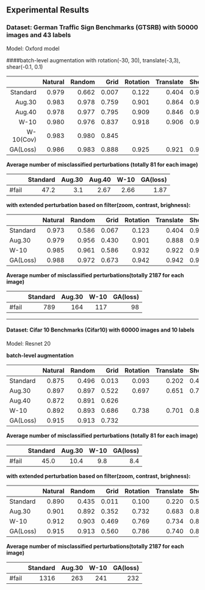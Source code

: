 ## Experimental Results 
### Dataset: German Traffic Sign Benchmarks (GTSRB) with 50000 images and 43 labels
Model: Oxford model

<!---
**only with standard perturbation for each image (rotation, translation, shear):**

|          | Natural |Random | Grid  |
|--------- | ------- | ----- | ----- |
| Standard | 0.973   | 0.742 | 0.067 |
| Aug.30   | 0.976   | 0.965 | 0.757 |
| Aug.40   | 0.971   | 0.966 | 0.789 |
| W-10     | 0.973   | 0.963 | 0.803 |
| W-10(O1) | 0.973   | 0.963 | 0.801 |
| W-10(Cov)| 0.981   | 0.969 | 0.832 |
| GA(Loss) | 0.981   | 0.976 | 0.877 |
| GA(Cov)  | 0.981   | 0.980 | 0.887 |
-->

####batch-level augmentation 
with rotation(-30, 30), translate(-3,3), shear(-0.1, 0.1)

|          | Natural |Random | Grid  | Rotation | Translate | Shear |
|--------: | ------: | -----: | ----: |------: | -------: | ------: | 
| Standard | 0.979   | 0.662 | 0.007 | 0.122    | 0.404    |  0.939  |
| Aug.30   | 0.983   | 0.978 | 0.759 | 0.901    | 0.864    | 0.947   |
| Aug.40   | 0.978   | 0.977 | 0.795 | 0.909    | 0.846    | 0.941   |
| W-10     | 0.980   | 0.976 | 0.837 | 0.918    | 0.906    | 0.946   |
| W-10(Cov)| 0.983   | 0.980 | 0.845 | 
| GA(Loss) | 0.986   | 0.983 | 0.888 | 0.925    | 0.921    | 0.958   |

**Average number of misclassified perturbations (totally 81 for each image)**

|       | Standard | Aug.30 | Aug.40 | W-10 | GA(loss) |
|------ | -----:   |   ---: | -----: | ---: | -----: |
| #fail | 47.2     | 3.1    | 2.67   | 2.66 | 1.87   |

**with extended perturbation based on filter(zoom, contrast, brighness):**

|          | Natural | Random | Grid  |Rotation | Translate | Shear |
|--------- | ------: | -----: | ----: |------: | -------: | ------: |
| Standard | 0.973   | 0.586  | 0.067 | 0.123   | 0.404    | 0.940   |
| Aug.30   | 0.979   | 0.956  | 0.430 | 0.901   | 0.888    | 0.937   |
| W-10     | 0.985   | 0.961  | 0.586 | 0.932   | 0.922    | 0.960   |
| GA(Loss) | 0.988   | 0.972  | 0.673 | 0.942  |  0.942   | 0.963   |

**Average number of misclassified perturbations(totally 2187 for each image)**

|       | Standard | Aug.30 | W-10 | GA(loss) |
|------ | -----:   |   ---: | ---: | -------: |
| #fail | 789      | 164    | 117  | 98       |

---

#### Dataset: Cifar 10 Benchmarks (Cifar10) with 60000 images and 10 labels
Model: Resnet 20

<!---
**only with standard perturbation for each image (rotation, translation, shear):**

|          | Natural |Random | Grid  |
|--------- | ------- | ----- | ----- |
| Standard | 0.877   | 0.505 | 0.030 |
| Aug.30   | 0.892   | 0.884 | 0.604 |
| Aug.40   | 0.872   | 0.891 | 0.626 |
| W-10     | 0.874   | 0.863 | 0.602 |
| GA(Loss) | 0.903   | 0.889 | 0.700 |
| GA(Cov)  |
-->

**batch-level augmentation**

|          | Natural | Random | Grid |Rotation | Translate| Shear   |
|--------- | ------: | -----: | ----:|------: | -------: | ------: |
| Standard | 0.875   | 0.496  | 0.013| 0.093   | 0.202    | 0.494   |
| Aug.30   | 0.897   | 0.897  | 0.522| 0.697   | 0.651    | 0.788   |
| Aug.40   | 0.872   | 0.891  | 0.626|
| W-10     | 0.892   | 0.893  | 0.686| 0.738   | 0.701    | 0.811   |
| GA(Loss) | 0.915   | 0.913  | 0.732| 

**Average number of misclassified perturbations (totally 81 for each image)**

|       | Standard | Aug.30 | W-10 | GA(loss) |
|------ | -----:   |   ---: | ---: | -------: |
| #fail | 45.0     | 10.4   | 9.8  | 8.4      |

**with extended perturbation based on filter(zoom, contrast, brighness):**

|          | Natural | Random | Grid |Rotation | Translate| Shear   |
|--------- | ------: | -----: | ----:|------: | -------: | ------: |
| Standard | 0.890   | 0.435  | 0.011| 0.100   | 0.220    | 0.530   |
| Aug.30   | 0.901   | 0.892  | 0.352| 0.732   |0.683     | 0.807   |
| W-10     | 0.912   | 0.903  | 0.469| 0.769   | 0.734    | 0.817   |
| GA(Loss) | 0.915   | 0.913  | 0.560| 0.786   | 0.740    | 0.841   |

**Average number of misclassified perturbations(totally 2187 for each image)**

|       | Standard | Aug.30 | W-10 | GA(loss) |
|------ | -----:   |   ---: | ---: | -------: |
| #fail | 1316     | 263    | 241  | 232      |

